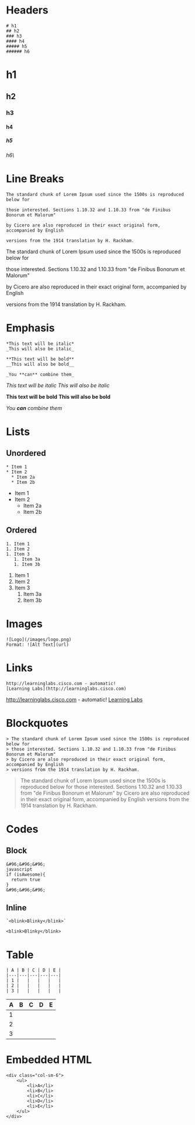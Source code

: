 # Headers

```
# h1
## h2
### h3
#### h4
##### h5
###### h6
```

# h1
## h2
### h3
#### h4
##### h5
###### h6\



# Line Breaks

```
The standard chunk of Lorem Ipsum used since the 1500s is reproduced below for 

those interested. Sections 1.10.32 and 1.10.33 from "de Finibus Bonorum et Malorum" 

by Cicero are also reproduced in their exact original form, accompanied by English 

versions from the 1914 translation by H. Rackham.
```

The standard chunk of Lorem Ipsum used since the 1500s is reproduced below for 

those interested. Sections 1.10.32 and 1.10.33 from "de Finibus Bonorum et Malorum" 

by Cicero are also reproduced in their exact original form, accompanied by English 

versions from the 1914 translation by H. Rackham.




# Emphasis
```
*This text will be italic*
_This will also be italic_

**This text will be bold**
__This will also be bold__

_You **can** combine them_
```

*This text will be italic*
_This will also be italic_

**This text will be bold**
__This will also be bold__

_You **can** combine them_




# Lists

## Unordered

```
* Item 1
* Item 2
  * Item 2a
  * Item 2b
```

* Item 1
* Item 2
  * Item 2a
  * Item 2b

## Ordered

```
1. Item 1
1. Item 2
1. Item 3
   1. Item 3a
   1. Item 3b
```

1. Item 1
1. Item 2
1. Item 3
   1. Item 3a
   1. Item 3b



   
# Images

```
![Logo](/images/logo.png)
Format: ![Alt Text](url)
```



# Links

```
http://learninglabs.cisco.com - automatic!
[Learning Labs](http://learninglabs.cisco.com)
```
http://learninglabs.cisco.com - automatic!
[Learning Labs](http://learninglabs.cisco.com)



# Blockquotes

```
> The standard chunk of Lorem Ipsum used since the 1500s is reproduced below for 
> those interested. Sections 1.10.32 and 1.10.33 from "de Finibus Bonorum et Malorum" 
> by Cicero are also reproduced in their exact original form, accompanied by English 
> versions from the 1914 translation by H. Rackham.
```

> The standard chunk of Lorem Ipsum used since the 1500s is reproduced below for 
> those interested. Sections 1.10.32 and 1.10.33 from "de Finibus Bonorum et Malorum" 
> by Cicero are also reproduced in their exact original form, accompanied by English 
> versions from the 1914 translation by H. Rackham.




# Codes

## Block

```
&#96;&#96;&#96;
javascript
if (isAwesome){
  return true
}
&#96;&#96;&#96;
```



## Inline

```
`<blink>Blinky</blink>`
```

`<blink>Blinky</blink>`




# Table

```
| A | B | C | D | E |
|---|---|---|---|---|
| 1 |   |   |   |   |
| 2 |   |   |   |   |
| 3 |   |   |   |   |
```

| A | B | C | D | E |
|---|---|---|---|---|
| 1 |   |   |   |   |
| 2 |   |   |   |   |
| 3 |   |   |   |   |



# Embedded HTML

```
<div class="col-sm-6">
	<ul>
		<li>A</li>
		<li>B</li>
		<li>C</li>
		<li>D</li>
		<li>E</li>
	</ul>
</div>
```

